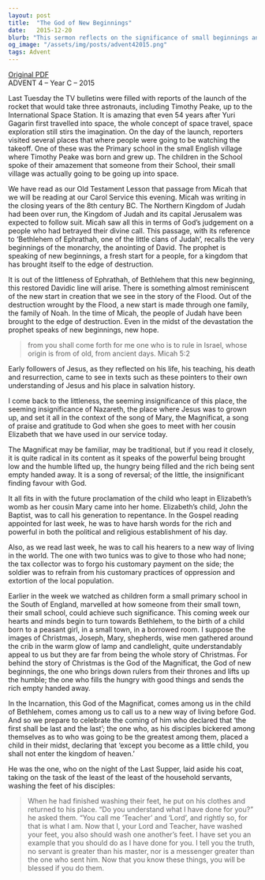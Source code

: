 ```yaml
---
layout: post
title:  "The God of New Beginnings"
date:   2015-12-20
blurb: "This sermon reflects on the significance of small beginnings and the radical message of the Magnificat. It speaks of the new beginnings prophesied by Micah, and the radical reversal of societal norms as expressed in Mary's song. It also emphasizes the call to a new way of living in the world, as exemplified by Jesus."
og_image: "/assets/img/posts/advent42015.png"
tags: Advent
---
```

[Original PDF](/assets/pdf/advent42015.pdf)    
ADVENT 4 – Year C – 2015

Last Tuesday the TV bulletins were filled with reports of the launch of the rocket that would take three astronauts, including Timothy Peake, up to the International Space Station. It is amazing that even 54 years after Yuri Gagarin first travelled into space, the whole concept of space travel, space exploration still stirs the imagination. On the day of the launch, reporters visited several places that where people were going to be watching the takeoff. One of these was the Primary school in the small English village where Timothy Peake was born and grew up. The children in the School spoke of their amazement that someone from their School, their small village was actually going to be going up into space.

We have read as our Old Testament Lesson that passage from Micah that we will be reading at our Carol Service this evening. Micah was writing in the closing years of the 8th century BC. The Northern Kingdom of Judah had been over run, the Kingdom of Judah and its capital Jerusalem was expected to follow suit. Micah saw all this in terms of God’s judgement on a people who had betrayed their divine call. This passage, with its reference to ‘Bethlehem of Ephrathah, one of the little clans of Judah’, recalls the very beginnings of the monarchy, the anointing of David. The prophet is speaking of new beginnings, a fresh start for a people, for a kingdom that has brought itself to the edge of destruction.

It is out of the littleness of Ephrathah, of Bethlehem that this new beginning, this restored Davidic line will arise. There is something almost reminiscent of the new start in creation that we see in the story of the Flood. Out of the destruction wrought by the Flood, a new start is made through one family, the family of Noah. In the time of Micah, the people of Judah have been brought to the edge of destruction. Even in the midst of the devastation the prophet speaks of new beginnings, new hope.

> from you shall come forth for me
> one who is to rule in Israel,
> whose origin is from of old,
> from ancient days. Micah 5:2

Early followers of Jesus, as they reflected on his life, his teaching, his death and resurrection, came to see in texts such as these pointers to their own understanding of Jesus and his place in salvation history.

I come back to the littleness, the seeming insignificance of this place, the seeming insignificance of Nazareth, the place where Jesus was to grown up, and set it all in the context of the song of Mary, the Magnificat, a song of praise and gratitude to God when she goes to meet with her cousin Elizabeth that we have used in our service today.

The Magnificat may be familiar, may be traditional, but if you read it closely, it is quite radical in its content as it speaks of the powerful being brought low and the humble lifted up, the hungry being filled and the rich being sent empty handed away. It is a song of reversal; of the little, the insignificant finding favour with God.

It all fits in with the future proclamation of the child who leapt in Elizabeth’s womb as her cousin Mary came into her home. Elizabeth’s child, John the Baptist, was to call his generation to repentance. In the Gospel reading appointed for last week, he was to have harsh words for the rich and powerful in both the political and religious establishment of his day.

Also, as we read last week, he was to call his hearers to a new way of living in the world. The one with two tunics was to give to those who had none; the tax collector was to forgo his customary payment on the side; the soldier was to refrain from his customary practices of oppression and extortion of the local population.

Earlier in the week we watched as children form a small primary school in the South of England, marvelled at how someone from their small town, their small school, could achieve such significance. This coming week our hearts and minds begin to turn towards Bethlehem, to the birth of a child born to a peasant girl, in a small town, in a borrowed room. I suppose the images of Christmas, Joseph, Mary, shepherds, wise men gathered around the crib in the warm glow of lamp and candlelight, quite understandably appeal to us but they are far from being the whole story of Christmas. For behind the story of Christmas is the God of the Magnificat, the God of new beginnings, the one who brings down rulers from their thrones and lifts up the humble; the one who fills the hungry with good things and sends the rich empty handed away.

In the Incarnation, this God of the Magnificat, comes among us in the child of Bethlehem, comes among us to call us to a new way of living before God. And so we prepare to celebrate the coming of him who declared that ‘the first shall be last and the last’; the one who, as his disciples bickered among themselves as to who was going to be the greatest among them, placed a child in their midst, declaring that ‘except you become as a little child, you shall not enter the kingdom of heaven.’

He was the one, who on the night of the Last Supper, laid aside his coat, taking on the task of the least of the least of the household servants, washing the feet of his disciples:

> When he had finished washing their feet, he put on his clothes and returned to his place. “Do you understand what I have done for you?” he asked them. “You call me ‘Teacher’ and ‘Lord’, and rightly so, for that is what I am. Now that I, your Lord and Teacher, have washed your feet, you also should wash one another’s feet. I have set you an example that you should do as I have done for you. I tell you the truth, no servant is greater than his master, nor is a messenger greater than the one who sent him. Now that you know these things, you will be blessed if you do them.
